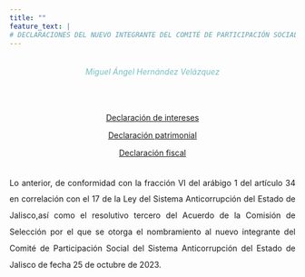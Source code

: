 ```yaml
---
title: ""
feature_text: |
# DECLARACIONES DEL NUEVO INTEGRANTE DEL COMITÉ DE PARTICIPACIÓN SOCIAL DEL SISTEMA ANTICORRUPCIÓN DEL ESTADO DE JALISCO
---  
```


<div class="row">
<div class="column">
<div style="text-align: center">
<h6 style="color: #75bec4;">Miguel Ángel Hernández Velázquez</h6></div><p></p>
<br>

<p style="text-align: center" class="svg_text_link3"><a href="/declaraciones/DECLARACION DE INTERESES 2023.pdf">Declaración de intereses</a></p>
<p style="text-align: center" class="svg_text_link3"><a href="/declaraciones/DECLARACION PATRIMONIAL 2023.pdf">Declaración patrimonial</a></p>
<p style="text-align: center" class="svg_text_link3"><a href="/declaraciones/DECLARACION DEL EJERCICIO FISCAL 2023.pdf">Declaración fiscal</a></p>
<br>
<div style="text-align:justify; line-height: 1.8rem"><span>Lo anterior, de conformidad con la fracción VI del arábigo 1 del artículo 34 en correlación con el 17 de la Ley del Sistema Anticorrupción del Estado de Jalisco,así como el resolutivo tercero del Acuerdo de la Comisión de Selección por el que se otorga el nombramiento al nuevo integrante del Comité de Participación Social del Sistema Anticorrupción del Estado de Jalisco de fecha 25 de octubre de 2023. 
</span></div>
</div>
</div>


<p></p>
<p></p>
<p></p>
